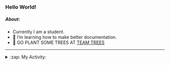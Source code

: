 ### Hello World!

##### About:
- Currently I am a student.
- 🌱 I’m learning how to make better documentation.
- 🌱 GO PLANT SOME TREES AT [TEAM TREES](https://teamtrees.org/)

---
<details>
  <summary>:zap: My Activity:</summary>
  
<!--START_SECTION:waka-->
![Code Time](http://img.shields.io/badge/Code%20Time-1%2C106%20hrs%2040%20mins-blue)

**I'm a Night 🦉** 

```text
🌞 Morning                1271 commits        ██░░░░░░░░░░░░░░░░░░░░░░░   08.79 % 
🌆 Daytime                5148 commits        █████████░░░░░░░░░░░░░░░░   35.60 % 
🌃 Evening                4146 commits        ███████░░░░░░░░░░░░░░░░░░   28.67 % 
🌙 Night                  3895 commits        ███████░░░░░░░░░░░░░░░░░░   26.94 % 
```
📅 **I'm Most Productive on Wednesday** 

```text
Monday                   2229 commits        ████░░░░░░░░░░░░░░░░░░░░░   15.41 % 
Tuesday                  1742 commits        ███░░░░░░░░░░░░░░░░░░░░░░   12.05 % 
Wednesday                3429 commits        ██████░░░░░░░░░░░░░░░░░░░   23.71 % 
Thursday                 1738 commits        ███░░░░░░░░░░░░░░░░░░░░░░   12.02 % 
Friday                   1437 commits        ██░░░░░░░░░░░░░░░░░░░░░░░   09.94 % 
Saturday                 1317 commits        ██░░░░░░░░░░░░░░░░░░░░░░░   09.11 % 
Sunday                   2568 commits        ████░░░░░░░░░░░░░░░░░░░░░   17.76 % 
```


📊 **This Week I Spent My Time On** 

```text
🔥 Editors: 
VS Code                  15 hrs 6 mins       █████████████████████████   100.00 % 

🐱‍💻 Projects: 
praise                   10 hrs 25 mins      █████████████████░░░░░░░░   69.01 % 
skillgraff               2 hrs 17 mins       ████░░░░░░░░░░░░░░░░░░░░░   15.15 % 
CSF22                    2 hrs 2 mins        ███░░░░░░░░░░░░░░░░░░░░░░   13.52 % 
TEA-onboarding-bot       21 mins             █░░░░░░░░░░░░░░░░░░░░░░░░   02.32 % 
```


 Last Updated on 15/04/2023 22:07:16 UTC
<!--END_SECTION:waka-->
</details>
